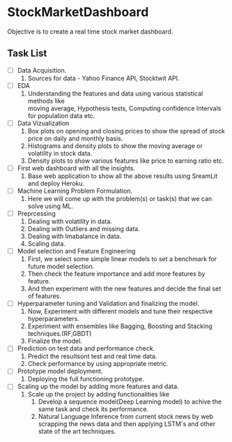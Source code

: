 # StockMarketDashboard
Objective is to create a real time stock market dashboard. 


## Task List
- [ ] Data Acquisition. 
  1. Sources for data - Yahoo Finance API, Stocktwit API.
- [ ] EDA
  1. Understanding the features and data using various statistical methods like <br/> moving average, Hypothesis tests, Computing confidence Intervals for population data etc.
- [ ] Data Vizualization 
  1. Box plots on opening and closing prices to show the spread of stock price on daily and monthly basis.
  2. Histograms and density plots to show the moving average or volatility in stock data.
  3. Density plots to show various features like price to earning ratio etc.
- [ ] First web dashboard with all the insights.
  1. Base web application to show all the above results using SreamLit and deploy Heroku.
- [ ] Machine Learning Problem Formulation.
  1. Here we will come up with the problem(s) or task(s) that we can solve using ML.
- [ ] Preprcessing
  1. Dealing with volatility in data.
  2. Dealing with Outliers and missing data.
  3. Dealing with Imabalance in data.
  4. Scaling data.
- [ ] Model selection and Feature Engineering
  1. First, we select some simple linear models to set a benchmark for future model selection.
  2. Then check the feature importance and add more features by feature.
  3. And then experiment with the new features and decide the final set of features.
- [ ] Hyperparameter tuning and Validation and finalizing the model.
  1. Now, Experiment with different models and tune their respective hyperparameters.
  2. Experiment with ensembles like Bagging, Boosting and Stacking techniques.(RF,GBDT)
  3. Finalize the model.
- [ ] Prediction on test data and performance check.
  1. Predict the resultsont test and real time data.
  2. Check performance by using appropriate metric.
- [ ] Prototype model deployment.
  1. Deploying the full functioning prototype.
- [ ] Scaling up the model by adding more features and data.
  1. Scale up the project by adding functionalities like
      1. Develop a sequence model(Deep Learning model) to achive the same task and check its performance.
      2. Natural Language Inference from current stock news by web scrapping the news data and then applying LSTM's and other state of the art techniques.
